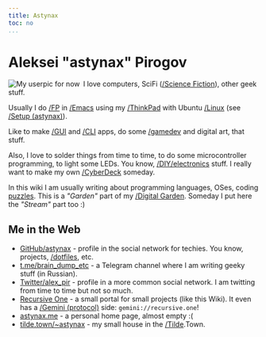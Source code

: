 ```yaml
---
title: Astynax
toc: no
...
```


# Aleksei "astynax" Pirogov

<img src="https://avatars3.githubusercontent.com/u/4694635?s=64" alt="My userpic for now" style="float: left; margin-right: 0.5em;">

I love computers, SciFi ([/Science Fiction]()), other geek stuff.

Usually I do [/FP]() in [/Emacs]() using my [/ThinkPad]() with Ubuntu [/Linux]() (see [/Setup (astynax)]()).

Like to make [/GUI]() and [/CLI]() apps, do some [/gamedev]() and digital art, that stuff.

Also, I love to solder things from time to time, to do some microcontroller programming, to light some LEDs. You know, [/DIY/electronics]() stuff. I really want to make my own [/CyberDeck]() someday.

In this wiki I am usually writing about programming languages, OSes, coding [puzzles](/_category/puzzle "wiki category"). This is a *"Garden"* part of my [/Digital Garden](). Someday I put here the *"Stream"* part too :)

## Me in the Web

* [GitHub/astynax](https://github.com/astynax) - profile in the social network for techies. You know, projects, [/dotfiles](), etc.
* [t.me/brain_dump_etc](https://t.me/brain_dump_etc) - a Telegram channel where I am writing geeky stuff (in Russian).
* [Twitter/alex_pir](https://twitter.com/alex_pir) - profile in a more common social network. I am twitting from time to time but not so much.
* [Recursive One](https://recursive.one) - a small portal for small projects (like this Wiki). It even has a [/Gemini (protocol)]() side: `gemini://recursive.one`!
* [astynax.me](https://astynax.me) - a personal home page, almost empty :(
* [tilde.town/~astynax](https://tilde.town/~astynax) - my small house in the [/Tilde]().Town.